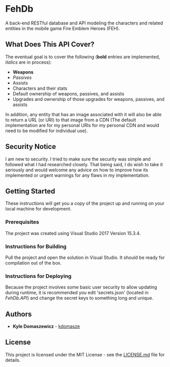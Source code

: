 # FehDb

A back-end RESTful database and API modeling the characters and related entities in the mobile game Fire Emblem Heroes (FEH).

## What Does This API Cover?

The eventual goal is to cover the following (**bold** entries are implemented, _italics_ are in process):

* **Weapons**
* _Passives_
* Assists
* Characters and their stats
* Default ownership of weapons, passives, and assists
* Upgrades and ownership of those upgrades for weapons, passives, and assists

In addition, any entity that has an image associated with it will also be able to return a URL (or URI) to that image from a CDN (The default implementation are for my personal URIs for my personal CDN and would need to be modified for individual use).

## Security Notice

I am new to security. I tried to make sure the security was simple and followed what I had researched closely. That being said, I do wish to take it seriously and would welcome any advice on how to improve how its implemented or urgent warnings for any flaws in my implementation.

## Getting Started

These instructions will get you a copy of the project up and running on your local machine for development.

### Prerequisites

The project was created using Visual Studio 2017 Version 15.3.4.

### Instructions for Building

Pull the project and open the solution in Visual Studio. It should be ready for compilation out of the box.

### Instructions for Deploying

Because the project involves some basic user security to allow updating during runtime, it is recommended you edit 'secrets.json' (located in _FehDb.API_) and change the secret keys to something long and unique.

## Authors

* **Kyle Domaszewicz** - [kdomasze](https://github.com/kdomasze)

## License

This project is licensed under the MIT License - see the [LICENSE.md](LICENSE.md) file for details.
